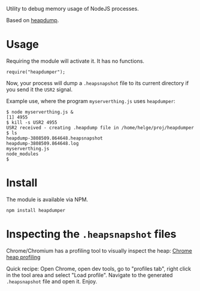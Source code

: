Utility to debug memory usage of NodeJS processes.

Based on [heapdump](https://github.com/bnoordhuis/node-heapdump).

# Usage

Requiring the module will activate it.  It has no functions.

```
require("heapdumper");
```

Now, your process will dump a `.heapsnapshot` file to its current directory
if you send it the `USR2` signal.

Example use, where the program `myserverthing.js` uses `heapdumper`:

```
$ node myserverthing.js &
[1] 4955
$ kill -s USR2 4955
USR2 received - creating .heapdump file in /home/helge/proj/heapdumper
$ ls
heapdump-3808509.864648.heapsnapshot
heapdump-3808509.864648.log
myserverthing.js
node_modules 
$
```

# Install

The module is available via NPM.

```
npm install heapdumper
```

# Inspecting the `.heapsnapshot` files

Chrome/Chromium has a profiling tool to visually inspect the heap: [Chrome heap profiling](https://developers.google.com/chrome-developer-tools/docs/heap-profiling)

Quick recipe: Open Chrome, open dev tools, go to "profiles tab", right click in the tool area and select "Load profile".  Navigate to the generated `.heapsnapshot` file and open it.  Enjoy.
